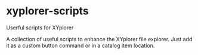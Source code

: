 xyplorer-scripts
================

Userful scripts for XYplorer

A collection of useful scripts to enhance the XYplorer file explorer.
Just add it as a custom button command or in a catalog item location.
